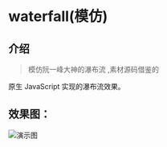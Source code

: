 # waterfall(模仿)

## 介绍

> 模仿阮一峰大神的瀑布流 ,素材源码借鉴的

原生 JavaScript 实现的瀑布流效果。

## 效果图：

![演示图](https://raw.githubusercontent.com/mqyqingfeng/waterfall/master/demonstration.gif)




